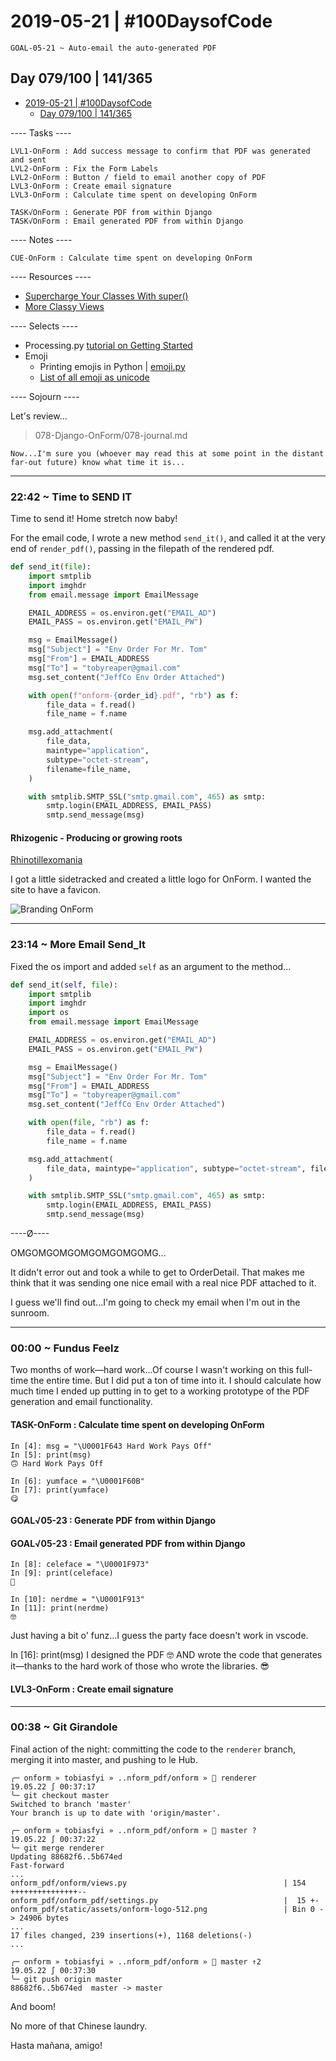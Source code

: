 # 2019-05-21 | #100DaysofCode

    GOAL-05-21 ~ Auto-email the auto-generated PDF  

## Day 079/100 | 141/365

- [2019-05-21 | #100DaysofCode](#2019-05-21--100daysofcode)
  - [Day 079/100 | 141/365](#day-079100--141365)

---- Tasks ----

    LVL1-OnForm : Add success message to confirm that PDF was generated and sent  
    LVL2-OnForm : Fix the Form Labels  
    LVL2-OnForm : Button / field to email another copy of PDF  
    LVL3-OnForm : Create email signature  
    LVL3-OnForm : Calculate time spent on developing OnForm  

    TASK√OnForm : Generate PDF from within Django  
    TASK√OnForm : Email generated PDF from within Django  

---- Notes ----

    CUE-OnForm : Calculate time spent on developing OnForm  

---- Resources ----

- [Supercharge Your Classes With super()](https://realpython.com/python-super/)
- [More Classy Views](http://ccbv.co.uk/projects/Django/2.1/django.views.generic.edit/CreateView/)

---- Selects ----

- Processing.py [tutorial on Getting Started](https://py.processing.org/tutorials/gettingstarted/)
- Emoji
  - Printing emojis in Python | [emoji.py](https://pypi.org/project/emoji/)
  - [List of all emoji as unicode](https://unicode.org/emoji/charts/full-emoji-list.html)

---- Sojourn ----

Let's review...

> 078-Django-OnForm/078-journal.md

    Now...I'm sure you (whoever may read this at some point in the distant far-out future) know what time it is...

---

### 22:42 ~ Time to SEND IT

Time to send it! Home stretch now baby!

For the email code, I wrote a new method `send_it()`, and called it at the very end of `render_pdf()`, passing in the filepath of the rendered pdf.

```python
def send_it(file):
    import smtplib
    import imghdr
    from email.message import EmailMessage

    EMAIL_ADDRESS = os.environ.get("EMAIL_AD")
    EMAIL_PASS = os.environ.get("EMAIL_PW")

    msg = EmailMessage()
    msg["Subject"] = "Env Order For Mr. Tom"
    msg["From"] = EMAIL_ADDRESS
    msg["To"] = "tobyreaper@gmail.com"
    msg.set_content("JeffCo Env Order Attached")

    with open(f"onform-{order_id}.pdf", "rb") as f:
        file_data = f.read()
        file_name = f.name

    msg.add_attachment(
        file_data,
        maintype="application",
        subtype="octet-stream",
        filename=file_name,
    )

    with smtplib.SMTP_SSL("smtp.gmail.com", 465) as smtp:
        smtp.login(EMAIL_ADDRESS, EMAIL_PASS)
        smtp.send_message(msg)
```

#### Rhizogenic - Producing or growing roots

[Rhinotillexomania](http://phrontistery.info/r.html)

I got a little sidetracked and created a little logo for OnForm. I wanted the site to have a favicon.

![Branding OnForm](onform-logo-512.png)

---

### 23:14 ~ More Email Send_It

Fixed the os import and added `self` as an argument to the method...

```python
def send_it(self, file):
    import smtplib
    import imghdr
    import os
    from email.message import EmailMessage

    EMAIL_ADDRESS = os.environ.get("EMAIL_AD")
    EMAIL_PASS = os.environ.get("EMAIL_PW")

    msg = EmailMessage()
    msg["Subject"] = "Env Order For Mr. Tom"
    msg["From"] = EMAIL_ADDRESS
    msg["To"] = "tobyreaper@gmail.com"
    msg.set_content("JeffCo Env Order Attached")

    with open(file, "rb") as f:
        file_data = f.read()
        file_name = f.name

    msg.add_attachment(
        file_data, maintype="application", subtype="octet-stream", filename=file_name
    )

    with smtplib.SMTP_SSL("smtp.gmail.com", 465) as smtp:
        smtp.login(EMAIL_ADDRESS, EMAIL_PASS)
        smtp.send_message(msg)
```

----Ø----

OMGOMGOMGOMGOMGOMGOMG...

It didn't error out and took a while to get to OrderDetail. That makes me think that it was sending one nice email with a real nice PDF attached to it.

I guess we'll find out...I'm going to check my email when I'm out in the sunroom.

---

### 00:00 ~ Fundus Feelz

Two months of work—hard work...Of course I wasn't working on this full-time the entire time. But I did put a ton of time into it. I should calculate how much time I ended up putting in to get to a working prototype of the PDF generation and email functionality.

#### TASK-OnForm : Calculate time spent on developing OnForm  

    In [4]: msg = "\U0001F643 Hard Work Pays Off"
    In [5]: print(msg)
    🙃 Hard Work Pays Off

    In [6]: yumface = "\U0001F60B"
    In [7]: print(yumface)
    😋

#### GOAL√05-23 : Generate PDF from within Django  

#### GOAL√05-23 : Email generated PDF from within Django  

    In [8]: celeface = "\U0001F973"
    In [9]: print(celeface)
    🥳

    In [10]: nerdme = "\U0001F913"
    In [11]: print(nerdme)
    🤓

Just having a bit o' funz...I guess the party face doesn't work in vscode.

In [16]: print(msg)
I designed the PDF 🤓 AND wrote the code that generates it—thanks to the hard work of those who wrote the libraries. 😎

#### LVL3-OnForm : Create email signature  

---

### 00:38 ~ Git Girandole

Final action of the night: committing the code to the `renderer` branch, merging it into master, and pushing to le Hub.

    ╭─ onform » tobiasfyi » ..nform_pdf/onform »  renderer             19.05.22 ∫ 00:37:17
    ╰─ git checkout master
    Switched to branch 'master'
    Your branch is up to date with 'origin/master'.

    ╭─ onform » tobiasfyi » ..nform_pdf/onform »  master ?             19.05.22 ∫ 00:37:22
    ╰─ git merge renderer
    Updating 88682f6..5b674ed
    Fast-forward
    ...
    onform_pdf/onform/views.py                                   | 154 +++++++++++++++--
    onform_pdf/onform_pdf/settings.py                            |  15 +-
    onform_pdf/static/assets/onform-logo-512.png                 | Bin 0 -> 24906 bytes
    ...
    17 files changed, 239 insertions(+), 1168 deletions(-)
    ...

    ╭─ onform » tobiasfyi » ..nform_pdf/onform »  master ↑2            19.05.22 ∫ 00:37:30
    ╰─ git push origin master
    88682f6..5b674ed  master -> master

And boom!

No more of that Chinese laundry.

Hasta mañana, amigo!
